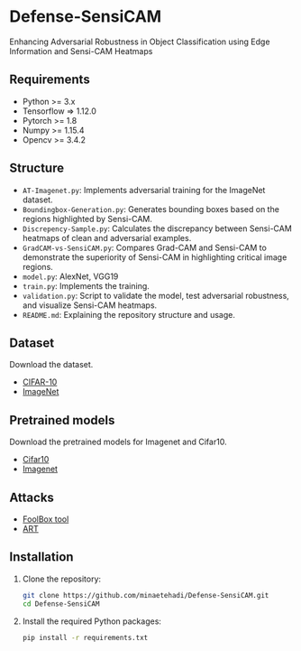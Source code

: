 # Defense-SensiCAM
Enhancing Adversarial Robustness in Object Classification using Edge Information and Sensi-CAM Heatmaps
## Requirements
- Python >= 3.x
- Tensorflow => 1.12.0
- Pytorch >= 1.8
- Numpy >= 1.15.4
- Opencv >= 3.4.2
## Structure
- `AT-Imagenet.py`: Implements adversarial training for the ImageNet dataset.
- `Boundingbox-Generation.py`: Generates bounding boxes based on the regions highlighted by Sensi-CAM.
- `Discrepency-Sample.py`: Calculates the discrepancy between Sensi-CAM heatmaps of clean and adversarial examples.
- `GradCAM-vs-SensiCAM.py`: Compares Grad-CAM and Sensi-CAM to demonstrate the superiority of Sensi-CAM in highlighting critical image regions.
- `model.py`:  AlexNet, VGG19
- `train.py`: Implements the training.
- `validation.py`: Script to validate the model, test adversarial robustness, and visualize Sensi-CAM heatmaps.
- `README.md`: Explaining the repository structure and usage.
## Dataset
Download the dataset.
- [CIFAR-10](http://www.cs.toronto.edu/~kriz/cifar-10-python.tar.gz)
- [ImageNet](https://image-net.org/download)

## Pretrained models
Download the pretrained models for Imagenet and Cifar10.
- [Cifar10](https://github.com/MadryLab/cifar10_challenge/tree/master)
- [Imagenet](https://github.com/MadryLab/robustness/tree/master/robustness/imagenet_models)

## Attacks
- [FoolBox tool](https://github.com/bethgelab/foolbox)
- [ART](https://github.com/Trusted-AI/adversarial-robustness-toolbox)
 ## Installation
1. Clone the repository:
    ```bash
    git clone https://github.com/minaetehadi/Defense-SensiCAM.git
    cd Defense-SensiCAM
    ```
2. Install the required Python packages:
    ```bash
    pip install -r requirements.txt
    ```

    
